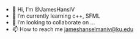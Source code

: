 - 👋 Hi, I’m @JamesHansIV
- 🌱 I’m currently learning c++, SFML
- 💞️ I’m looking to collaborate on ...
- 📫 How to reach me jameshanselmaniv@ku.edu

<!---
JamesHansIV/JamesHansIV is a ✨ special ✨ repository because its `README.md` (this file) appears on your GitHub profile.
You can click the Preview link to take a look at your changes.
--->
